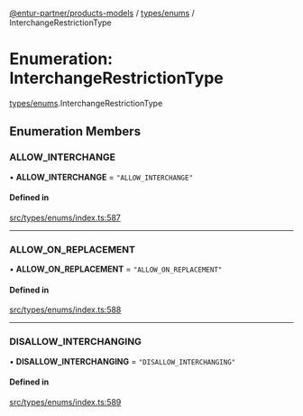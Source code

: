 [@entur-partner/products-models](../README.md) / [types/enums](../modules/types_enums.md) / InterchangeRestrictionType

# Enumeration: InterchangeRestrictionType

[types/enums](../modules/types_enums.md).InterchangeRestrictionType

## Enumeration Members

### ALLOW\_INTERCHANGE

• **ALLOW\_INTERCHANGE** = ``"ALLOW_INTERCHANGE"``

#### Defined in

[src/types/enums/index.ts:587](https://github.com/entur/products-models/blob/main/src/types/enums/index.ts#L587)

___

### ALLOW\_ON\_REPLACEMENT

• **ALLOW\_ON\_REPLACEMENT** = ``"ALLOW_ON_REPLACEMENT"``

#### Defined in

[src/types/enums/index.ts:588](https://github.com/entur/products-models/blob/main/src/types/enums/index.ts#L588)

___

### DISALLOW\_INTERCHANGING

• **DISALLOW\_INTERCHANGING** = ``"DISALLOW_INTERCHANGING"``

#### Defined in

[src/types/enums/index.ts:589](https://github.com/entur/products-models/blob/main/src/types/enums/index.ts#L589)
